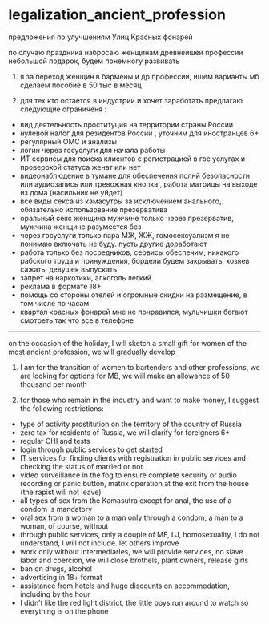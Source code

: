 # legalization_ancient_profession
предложения по улучшениям Улиц Красных фонарей

по случаю праздника набросаю женщинам древнейшей профессии небольшой подарок, будем понемногу развивать

1) я за переход женщин в бармены и др профессии, ищем варианты мб сделаем пособие в 50 тыс в месяц

2) для тех кто остается в индустрии и хочет заработать предлагаю следующие ограниченя :

- вид деятельность проституция на территории страны России
- нулевой налог для резидентов России , уточним для иностранцев 6+
- регулярный ОМС и анализы 
- логин через госуслуги для начала работы
- ИТ сервисы для поиска клиентов с регистрацией в гос услугах и проверокой статуса женат или нет
- видеонаблюдение  в тумане для обеспечения полнй безопасности или аудиозапись или тревожная кнопка , работа матрицы на выходе из дома (насильник не уйдет)
- все виды секса из камасутры за исключением анального, обязательно использование презерватива
- оральный секс женщина мужчине только через презерватив, мужчина женщине разумеется без
- через госуслуги только пара МЖ, ЖЖ, гомосексуализм я не понимаю включать не буду. пусть другие доработают
- работа только без посредников, сервисы обеспечим, никакого рабского труда и принуждения, бордели будем закрывать, хозяев сажать, девушек выпускать
- запрет на наркотики, алкоголь легкий
- реклама в формате 18+
- помощь со стороны отелей и огромные скидки на размещение, в том числе по часам 
- квартал красных фонарей мне не понравился, мульчишки бегают смотреть так что все в телефоне
- -------------

on the occasion of the holiday, I will sketch a small gift for women of the most ancient profession, we will gradually develop

1) I am for the transition of women to bartenders and other professions, we are looking for options for MB, we will make an allowance of 50 thousand per month

2) for those who remain in the industry and want to make money, I suggest the following restrictions:

- type of activity prostitution on the territory of the country of Russia
- zero tax for residents of Russia, we will clarify for foreigners 6+
- regular CHI and tests
- login through public services to get started
- IT services for finding clients with registration in public services and checking the status of married or not
- video surveillance in the fog to ensure complete security or audio recording or panic button, matrix operation at the exit from the house (the rapist will not leave)
- all types of sex from the Kamasutra except for anal, the use of a condom is mandatory
- oral sex from a woman to a man only through a condom, a man to a woman, of course, without
- through public services, only a couple of MF, LJ, homosexuality, I do not understand, I will not include. let others improve
- work only without intermediaries, we will provide services, no slave labor and coercion, we will close brothels, plant owners, release girls
- ban on drugs, alcohol
- advertising in 18+ format
- assistance from hotels and huge discounts on accommodation, including by the hour
- I didn’t like the red light district, the little boys run around to watch so everything is on the phone

